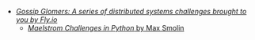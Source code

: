 - [_Gossip Glomers: A series of distributed systems challenges brought to you by Fly.io_](https://fly.io/dist-sys/)
  - [_Maelstrom Challenges in Python_ by Max Smolin](https://github.com/maximsmol/maelstrom-solutions-python)
